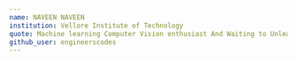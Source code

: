 ```yaml
---
name: NAVEEN NAVEEN
institution: Vellore Institute of Technology
quote: Machine learning Computer Vision enthusiast And Waiting to Unleash my Tech Skills to the Future
github_user: engineerscodes
---
```

